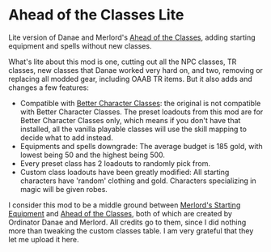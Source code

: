 # Ahead of the Classes Lite

Lite version of Danae and Merlord's [Ahead of the Classes](https://www.nexusmods.com/morrowind/mods/50346), adding starting equipment and spells without new classes.

What's lite about this mod is one, cutting out all the NPC classes, TR classes, new classes that Danae worked very hard on, and two, removing or replacing all modded gear, including OAAB TR items. But it also adds and changes a few features:

- Compatible with [Better Character Classes](https://www.nexusmods.com/morrowind/mods/47078): the original is not compatible with Better Character Classes. The preset loadouts from this mod are for Better Character Classes only, which means if you don't have that installed, all the vanilla playable classes will use the skill mapping to decide what to add instead. 
- Equipments and spells downgrade: The average budget is 185 gold, with lowest being 50 and the highest being 500. 
- Every preset class has 2 loadouts to randomly pick from. 
- Custom class loadouts have been greatly modified: All starting characters have 'random' clothing and gold. Characters specializing in magic will be given robes. 

I consider this mod to be a middle ground between [Merlord's Starting Equipment](https://www.nexusmods.com/morrowind/mods/47283) and [Ahead of the Classes](https://www.nexusmods.com/morrowind/mods/50346), both of which are created by Ordinator Danae and Merlord. All credits go to them, since I did nothing more than tweaking the custom classes table. I am very grateful that they let me upload it here. 
